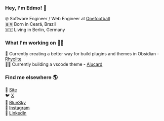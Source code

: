### Hey, I'm Edmo! 👋

🤓 Software Engineer / Web Engineer at [Onefootball](https://onefootball.com) <br>
🇧🇷 Born in Ceará, Brazil <br>
🇩🇪 Living in Berlin, Germany

### What I'm working on 👨‍💻

💌 Currently creating a better way for build plugins and themes in Obsidian - [Rhyolite](https://rhyolite.io) <br>
🧛‍♂️ Currently building a vscode theme - [Alucard](https://alucardtheme.com) <br>

### Find me elsewhere 🌎

🚀 [Site](https://edmolima.com) <br>
🐦 [X](https://x.com/soedmo_) <br>
🦋 [BlueSky](https://edmo.bsky.social) <br>
📸 [Instagram](https://instagram.com/soedmo) <br>
💼 [LinkedIn](https://www.linkedin.com/in/edmolima) <br>
